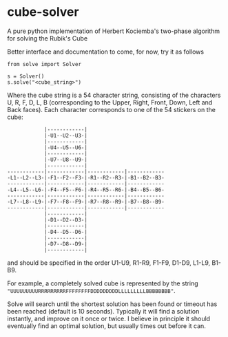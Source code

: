 # cube-solver
A pure python implementation of Herbert Kociemba's two-phase algorithm for solving the Rubik's Cube

Better interface and documentation to come, for now, try it as follows

```
from solve import Solver

s = Solver()
s.solve("<cube_string>")
```
Where the cube string is a 54 character string, consisting of the characters U, R, F, D, L, B (corresponding to the Upper, Right, Front, Down, Left and Back faces). Each character corresponds to one of the 54 stickers on the cube:

```
            |------------|
            |-U1--U2--U3-|
            |------------|
            |-U4--U5--U6-|
            |------------|
            |-U7--U8--U9-|
            |------------|
------------|------------|------------|------------
-L1--L2--L3-|-F1--F2--F3-|-R1--R2--R3-|-B1--B2--B3-
------------|------------|------------|------------
-L4--L5--L6-|-F4--F5--F6-|-R4--R5--R6-|-B4--B5--B6-
------------|------------|------------|------------
-L7--L8--L9-|-F7--F8--F9-|-R7--R8--R9-|-B7--B8--B9-
------------|------------|------------|------------
            |------------|
            |-D1--D2--D3-|
            |------------|
            |-D4--D5--D6-|
            |------------|
            |-D7--D8--D9-|
            |------------|
```

and should be specified in the order U1-U9, R1-R9, F1-F9, D1-D9, L1-L9, B1-B9.

For example, a completely solved cube is represented by the string `"UUUUUUUUURRRRRRRRRFFFFFFFFDDDDDDDDDLLLLLLLLLBBBBBBBB"`.

Solve will search until the shortest solution has been found or timeout has been reached (default is 10 seconds). Typically it will find a solution instantly, and improve on it once or twice. I believe in principle it should eventually find an optimal solution, but usually times out before it can.
